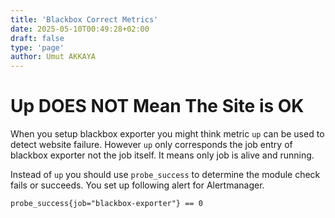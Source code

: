 ```yaml
---
title: 'Blackbox Correct Metrics'
date: 2025-05-10T00:49:28+02:00
draft: false
type: 'page'
author: Umut AKKAYA
---
```

# Up DOES NOT Mean The Site is OK

When you setup blackbox exporter you might think metric `up` can be used to detect website failure. However `up` only corresponds the job entry of blackbox exporter not the job itself. It means only job is alive and running. 

Instead of `up` you should use `probe_success` to determine the module check fails or succeeds. You set up following alert for Alertmanager.

```shell
probe_success{job="blackbox-exporter"} == 0
```